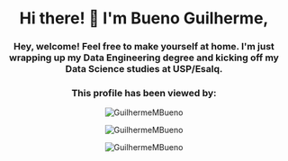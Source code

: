 <h1 align="center">Hi there! 👋 I'm Bueno Guilherme, </h1>
<h3 align="center">Hey, welcome! Feel free to make yourself at home. I'm just wrapping up my Data Engineering degree and kicking off my Data Science studies at USP/Esalq.</h3>
<h3 align="center">This profile has been viewed by:</h3>
<p align="center"><img src="https://komarev.com/ghpvc/?username=GuilhermeMBueno" alt="GuilhermeMBueno" /></p>

<p align="center">
  <img src="https://github-readme-stats.vercel.app/api?username=GuilhermeMBueno&show_icons=true&theme=gruvbox" alt="GuilhermeMBueno"/>
</p>

<p align="center">
  <img src="https://github-readme-stats.vercel.app/api/top-langs/?username=GuilhermeMBueno&hide=php" alt="GuilhermeMBueno" />
</p>
